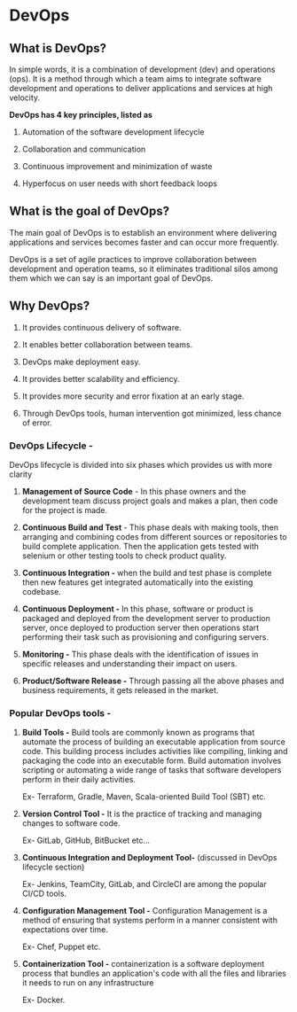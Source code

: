 # DevOps

## What is DevOps?

In simple words, it is a combination of development (dev) and operations (ops). It is a method through which a team aims to integrate software development and operations to deliver applications and services at high velocity.

**DevOps has 4 key principles, listed as**

1.  Automation of the software development lifecycle
    
2.  Collaboration and communication
    
3.  Continuous improvement and minimization of waste
    
4.  Hyperfocus on user needs with short feedback loops
    

## What is the goal of DevOps?

The main goal of DevOps is to establish an environment where delivering applications and services becomes faster and can occur more frequently.

DevOps is a set of agile practices to improve collaboration between development and operation teams, so it eliminates traditional silos among them which we can say is an important goal of DevOps.

## Why DevOps?

1.  It provides continuous delivery of software.
    
2.  It enables better collaboration between teams.
    
3.  DevOps make deployment easy.
    
4.  It provides better scalability and efficiency.
    
5.  It provides more security and error fixation at an early stage.
    
6.  Through DevOps tools, human intervention got minimized, less chance of error.
    

### DevOps Lifecycle -

DevOps lifecycle is divided into six phases which provides us with more clarity

1.  **Management of Source Code** - In this phase owners and the development team discuss project goals and makes a plan, then code for the project is made.
    
2.  **Continuous Build and Test** - This phase deals with making tools, then arranging and combining codes from different sources or repositories to build complete application. Then the application gets tested with selenium or other testing tools to check product quality.
    
3.  **Continuous Integration -** when the build and test phase is complete then new features get integrated automatically into the existing codebase.
    
4.  **Continuous Deployment -** In this phase, software or product is packaged and deployed from the development server to production server, once deployed to production server then operations start performing their task such as provisioning and configuring servers.
    
5.  **Monitoring -** This phase deals with the identification of issues in specific releases and understanding their impact on users.
    
6.  **Product/Software Release -** Through passing all the above phases and business requirements, it gets released in the market.
    

### Popular DevOps tools -

1.  **Build Tools -** Build tools are commonly known as programs that automate the process of building an executable application from source code. This building process includes activities like compiling, linking and packaging the code into an executable form. Build automation involves scripting or automating a wide range of tasks that software developers perform in their daily activities.
    
    Ex- Terraform, Gradle, Maven, Scala-oriented Build Tool (SBT) etc.
    
2.  **Version Control Tool -** It is the practice of tracking and managing changes to software code.
    
    Ex- GitLab, GitHub, BitBucket etc...
    
3.  **Continuous Integration and Deployment Tool-** (discussed in DevOps lifecycle section)
    
    Ex- Jenkins, TeamCity, GitLab, and CircleCI are among the popular CI/CD tools.
    
4.  **Configuration Management Tool -** Configuration Management is a method of ensuring that systems perform in a manner consistent with expectations over time.
    
    Ex- Chef, Puppet etc.
    
5.  **Containerization Tool -** containerization is a software deployment process that bundles an application's code with all the files and libraries it needs to run on any infrastructure
    
    Ex- Docker.